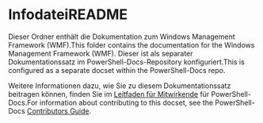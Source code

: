 # <a name="readme"></a><span data-ttu-id="c06ec-101">Infodatei</span><span class="sxs-lookup"><span data-stu-id="c06ec-101">README</span></span>

<span data-ttu-id="c06ec-102">Dieser Ordner enthält die Dokumentation zum Windows Management Framework (WMF).</span><span class="sxs-lookup"><span data-stu-id="c06ec-102">This folder contains the documentation for the Windows Management Framework (WMF).</span></span>
<span data-ttu-id="c06ec-103">Dieser ist als separater Dokumentationssatz im PowerShell-Docs-Repository konfiguriert.</span><span class="sxs-lookup"><span data-stu-id="c06ec-103">This is configured as a separate docset within the PowerShell-Docs repo.</span></span>

<span data-ttu-id="c06ec-104">Weitere Informationen dazu, wie Sie zu diesem Dokumentationssatz beitragen können, finden Sie im [Leitfaden für Mitwirkende](https://github.com/PowerShell/PowerShell-Docs/blob/staging/CONTRIBUTING.md) für PowerShell-Docs.</span><span class="sxs-lookup"><span data-stu-id="c06ec-104">For information about contributing to this docset, see the PowerShell-Docs [Contributors Guide](https://github.com/PowerShell/PowerShell-Docs/blob/staging/CONTRIBUTING.md).</span></span>